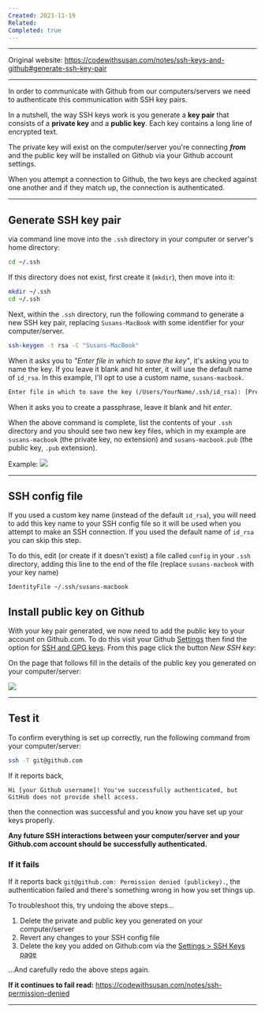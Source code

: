 ```yaml
---
Created: 2023-11-19
Related: 
Completed: true
---
```

---

Original website: https://codewithsusan.com/notes/ssh-keys-and-github#generate-ssh-key-pair

---
In order to communicate with Github from our computers/servers we need
to authenticate this communication with SSH key pairs.

In a nutshell, the way SSH keys work is you generate a **key pair** that
consists of a **private key** and a **public key**. Each key contains a
long line of encrypted text.

The private key will exist on the computer/server you're connecting
***from*** and the public key will be installed on Github via your
Github account settings.

When you attempt a connection to Github, the two keys are checked
against one another and if they match up, the connection is
authenticated.

---
## Generate SSH key pair
via command line move into the `.ssh` directory in your computer or server's home
directory:

``` bash 
cd ~/.ssh

```

If this directory does not exist, first create it (`mkdir`), then move
into it:

``` {.bash .hljs highlighted="yes"}
mkdir ~/.ssh
cd ~/.ssh
```

Next, within the `.ssh` directory, run the following command to generate
a new SSH key pair, replacing `Susans-MacBook` with some identifier for
your computer/server.

``` bash
ssh-keygen -t rsa -C "Susans-MacBook"
```

When it asks you to *"Enter file in which to save the key"*, it's asking
you to name the key. If you leave it blank and hit enter, it will use
the default name of `id_rsa`. In this example, I'll opt to use a custom
name, `susans-macbook`.

``` xml 
Enter file in which to save the key (/Users/YourName/.ssh/id_rsa): [Press enter]
```

When it asks you to create a passphrase, leave it blank and hit *enter*.

When the above command is complete, list the contents of your `.ssh`
directory and you should see two new key files, which in my example are
`susans-macbook` (the private key, no extension) and
`susans-macbook.pub` (the public key, `.pub` extension).

Example:
![](https://s3.amazonaws.com/making-the-internet/cws-ssh-keys-created@2x.png)

---
## SSH config file 

If you used a custom key name (instead of the default `id_rsa`), you
will need to add this key name to your SSH config file so it will be
used when you attempt to make an SSH connection. If you used the default
name of `id_rsa` you can skip this step.

To do this, edit (or create if it doesn't exist) a file called `config`
in your `.ssh` directory, adding this line to the end of the file
(replace `susans-macbook` with your key name)

``` bash 
IdentityFile ~/.ssh/susans-macbook
```

## Install public key on Github

With your key pair generated, we now need to add the public key to your
account on Github.com. To do this visit your Github
[Settings](https://github.com/settings/profile) then find the option for
[SSH and GPG keys](https://github.com/settings/keys). From this page
click the button *New SSH key*:

On the page that follows fill in the details of the public key you
generated on your computer/server:

![](https://s3.amazonaws.com/making-the-internet/cws-add-public-key-to-github@2x.png)

---
## Test it

To confirm everything is set up correctly, run the following command
from your computer/server:

``` bash
ssh -T git@github.com 
```

If it reports back,

`Hi [your Github username]! You've successfully authenticated, but GitHub does not provide shell access.`

then the connection was successful and you know you have set up your
keys properly.

**Any future SSH interactions between your computer/server and your
Github.com account should be successfully authenticated.**

### If it fails

If it reports back `git@github.com: Permission denied (publickey).`, the authentication failed and there's something wrong in how you set things up.

To troubleshoot this, try undoing the above steps\...

1.  Delete the private and public key you generated on your computer/server
2.  Revert any changes to your SSH config file
3.  Delete the key you added on Github.com via the [Settings \> SSH Keys page](https://github.com/settings/keys)

\...And carefully redo the above steps again.

**If it continues to fail read:** https://codewithsusan.com/notes/ssh-permission-denied

---
